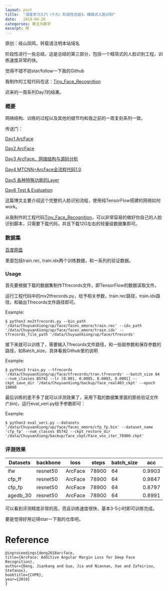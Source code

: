 ```yaml
---
layout: post
title:  "深度学习入门（十九）阶段性总结3，精简式人脸识别"
date:   2019-04-26
categories: 算法与数学
excerpt: 嗯
---
```

<script type="text/javascript" src="http://cdn.mathjax.org/mathjax/latest/MathJax.js?config=TeX-AMS-MML_HTMLorMML"></script>

<script type="text/x-mathjax-config">
    MathJax.Hub.Config({
        tex2jax: {inlineMath: [['$', '$']]},
        messageStyle: "none"
    });
</script>

原创：岐山凤鸣，转载请注明本站域名

阶段性进行一些总结，这是总结的第三部分，包括一个精简式的人脸识别工程，训练速度非常的快。

觉得不错不妨star/follow一下我的Github

我制作的工程代码在这：[Tiny_Face_Recognition](https://github.com/Ecohnoch/Tiny-Face-Recognition)

迟来的一周系列Day7的结果。

### 概要

网络结构、训练的过程以及其他的细节均和我之前的一周复刻系列一致。

传送门：

[Day1 ArcFace](http://www.ecohnoch.cn/2018/12/15/shuxue77/)

[Day2 ArcFace](http://www.ecohnoch.cn/2018/12/16/shuxue78/)

[Day3 ArcFace、网络结构与源码分析](http://www.ecohnoch.cn/2018/12/17/shuxue79/)

[Day4 MTCNN+ArcFace全流程代码1.0](http://www.ecohnoch.cn/2018/12/18/shuxue80/)

[Day5 各种特殊功能的Layer](http://www.ecohnoch.cn/2018/12/19/shuxue81/)

[Day6 Test & Evaluation](http://www.ecohnoch.cn/2018/12/19/shuxue82/)

这篇博文主要介绍这个完整的人脸识别流程，使用纯TensorFlow搭建的网络如何work。

从我制作的工程代码[Tiny_Face_Recognition](https://github.com/Ecohnoch/Tiny-Face-Recognition)，可以非常容易的做好你自己的人脸识别脚本，只需要下载代码，并且下载12G左右的轻量级数据集即可。

### 数据集

[百度网盘](https://pan.baidu.com/s/1S6LJZGdqcZRle1vlcMzHOQ)

里面包括train.rec, train.idx两个训练数据，和一系列的验证数据。

### Usage

首先要根据下载的数据集制作Tfrecords文件，即TensorFlow的数据读取文件。

运行工程代码中的mx2tfrecords.py，给予相关参数，train.rec路径，train.idx路径，和输出Tfrecords文件路径即可。

Example:

```
$ python3 mx2tfrecords.py --bin_path '/data/ChuyuanXiong/up/face/faces_emore/train.rec' --idx_path '/data/ChuyuanXiong/up/face/faces_emore/train.idx' --tfrecords_file_path '/data/ChuyuanXiong/up/face/tfrecords'
```

接下来就可以训练了，需要输入Tfrecords文件路径，和一些超参数和保存参数的路径，如Batch_size，具体看我Github里的说明

Example:

```
$ python3 train.py --tfrecords '/data/ChuyuanXiong/up/face/tfrecords/tran.tfrecords' --batch_size 64 --num_classes 85742 --lr [0.001, 0.0005, 0.0003, 0.0001] --ckpt_save_dir '/data/ChuyuanXiong/backup/face_real403_ckpt' --epoch 10000
```

最后训练的差不多了就可以评测效果了，采用下载的数据集里面的那些验证文件(\*.bin)，运行eval_veri.py给予参数即可：

Example:
```
$ python3 eval_veri.py --datasets '/data/ChuyuanXiong/up/face/faces_emore/cfp_fp.bin' --dataset_name 'cfp_fp' --num_classes 85742 --ckpt_restore_dir '/data/ChuyuanXiong/backup/face_ckpt/Face_vox_iter_78900.ckpt'
```

### 评测效果

Datasets|backbone| loss|steps|batch_size|acc
-------|--------|-----|---|-----------|----|
lfw    | resnet50 | ArcFace | 78900 | 64 | 0.9903
cfp_ff | resnet50 | ArcFace | 78900 | 64 | 0.9847
cfp_fp | resnet50 | ArcFace | 78900 | 64 | 0.8797
agedb_30| resnet50 | ArcFace | 78900|64 | 0.8991

可以看到评测精度非常的高，而且训练速度很快，基本3-5小时即可训练完成。

要是觉得好用记得star一下我的仓库吧。



# Reference

```
@inproceedings{deng2018arcface,
title={ArcFace: Additive Angular Margin Loss for Deep Face Recognition},
author={Deng, Jiankang and Guo, Jia and Niannan, Xue and Zafeiriou, Stefanos},
booktitle={CVPR},
year={2019}
}
```
